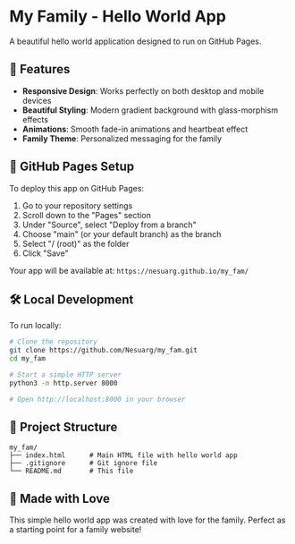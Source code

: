 # My Family - Hello World App

A beautiful hello world application designed to run on GitHub Pages.

## 🌟 Features

- **Responsive Design**: Works perfectly on both desktop and mobile devices
- **Beautiful Styling**: Modern gradient background with glass-morphism effects
- **Animations**: Smooth fade-in animations and heartbeat effect
- **Family Theme**: Personalized messaging for the family

## 🚀 GitHub Pages Setup

To deploy this app on GitHub Pages:

1. Go to your repository settings
2. Scroll down to the "Pages" section
3. Under "Source", select "Deploy from a branch"
4. Choose "main" (or your default branch) as the branch
5. Select "/ (root)" as the folder
6. Click "Save"

Your app will be available at: `https://nesuarg.github.io/my_fam/`

## 🛠️ Local Development

To run locally:

```bash
# Clone the repository
git clone https://github.com/Nesuarg/my_fam.git
cd my_fam

# Start a simple HTTP server
python3 -m http.server 8000

# Open http://localhost:8000 in your browser
```

## 📁 Project Structure

```
my_fam/
├── index.html      # Main HTML file with hello world app
├── .gitignore      # Git ignore file
└── README.md       # This file
```

## 💝 Made with Love

This simple hello world app was created with love for the family. Perfect as a starting point for a family website!